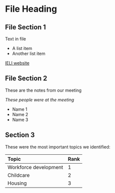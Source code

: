 # File Heading

## File Section 1

Text in file

* A list item  
* Another list item

[IELI website](https://ielaborinstitute.org/)

## File Section 2

These are the notes from our meeting

*These people were at the meeting*

- Name 1  
- Name 2  
- Name 3

## Section 3

These were the most important topics we identified:

| Topic | Rank |
| :---- | :---- |
| Workforce development | 1 |
| Childcare | 2 |
| Housing | 3 |

